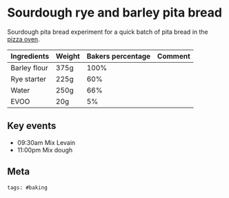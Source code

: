 # Sourdough rye and barley pita bread

Sourdough pita bread experiment for a quick batch of pita bread in the [pizza
oven](../332).

| Ingredients  | Weight | Bakers percentage | Comment |
| ------------ | ------ | ----------------- | ------- |
| Barley flour | 375g   | 100%              |         |
| Rye starter  | 225g   | 60%               |         |
| Water        | 250g   | 66%               |         |
| EVOO         | 20g    | 5%                |         |

## Key events

- 09:30am Mix Levain
- 11:00pm Mix dough

## Meta

    tags: #baking
